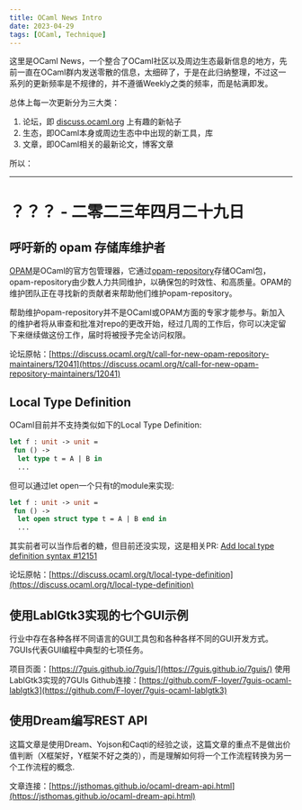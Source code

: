 ```yaml
---
title: OCaml News Intro
date: 2023-04-29
tags: [OCaml, Technique]
---
```


这里是OCaml News，一个整合了OCaml社区以及周边生态最新信息的地方，先前一直在OCaml群内发送零散的信息，太细碎了，于是在此归纳整理，不过这一系列的更新频率是不规律的，并不遵循Weekly之类的频率，而是帖满即发。

总体上每一次更新分为三大类：
1. 论坛，即 [discuss.ocaml.org](https://discuss.ocaml.org/) 上有趣的新帖子
2. 生态，即OCaml本身或周边生态中中出现的新工具，库
3. 文章，即OCaml相关的最新论文，博客文章

所以：

---

# ？？？ - 二零二三年四月二十九日

## 呼吁新的 opam 存储库维护者
[OPAM](https://opam.ocaml.org/)是OCaml的官方包管理器，它通过[opam-repository](https://github.com/ocaml/opam-repository)存储OCaml包，opam-repository由少数人力共同维护，以确保包的时效性、和高质量。OPAM的维护团队正在寻找新的贡献者来帮助他们维护opam-repository。

帮助维护opam-repository并不是OCaml或OPAM方面的专家才能参与。新加入的维护者将从审查和批准对repo的更改开始，经过几周的工作后，你可以决定留下来继续做这份工作，届时将被授予完全访问权限。

论坛原帖：[https://discuss.ocaml.org/t/call-for-new-opam-repository-maintainers/12041](https://discuss.ocaml.org/t/call-for-new-opam-repository-maintainers/12041)

## Local Type Definition

OCaml目前并不支持类似如下的Local Type Definition:
```OCaml
let f : unit -> unit = 
 fun () ->
  let type t = A | B in
  ...
```

但可以通过let open一个只有t的module来实现:
```OCaml
let f : unit -> unit = 
 fun () ->
  let open struct type t = A | B end in
  ...
```

其实前者可以当作后者的糖，但目前还没实现，这是相关PR: [Add local type definition syntax #12151](https://github.com/ocaml/ocaml/pull/12151)

论坛原帖：[https://discuss.ocaml.org/t/local-type-definition](https://discuss.ocaml.org/t/local-type-definition)

## 使用LablGtk3实现的七个GUI示例
行业中存在各种各样不同语言的GUI工具包和各种各样不同的GUI开发方式。7GUIs代表GUI编程中典型的七项任务。

项目页面：[https://7guis.github.io/7guis/](https://7guis.github.io/7guis/)
使用LablGtk3实现的7GUIs Github连接：[https://github.com/F-loyer/7guis-ocaml-lablgtk3](https://github.com/F-loyer/7guis-ocaml-lablgtk3)

## 使用Dream编写REST API
这篇文章是使用Dream、Yojson和Caqti的经验之谈，这篇文章的重点不是做出价值判断（X框架好，Y框架不好之类的），而是理解如何将一个工作流程转换为另一个工作流程的概念.

文章连接：[https://jsthomas.github.io/ocaml-dream-api.html](https://jsthomas.github.io/ocaml-dream-api.html)
